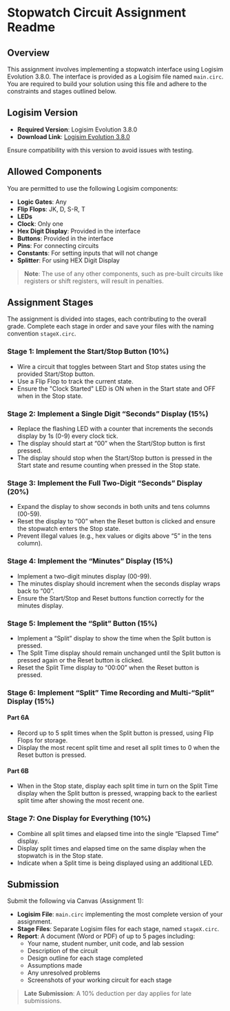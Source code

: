 # Stopwatch Circuit Assignment Readme

## Overview

This assignment involves implementing a stopwatch interface using Logisim Evolution 3.8.0. The interface is provided as a Logisim file named `main.circ`. You are required to build your solution using this file and adhere to the constraints and stages outlined below.

## Logisim Version

- **Required Version**: Logisim Evolution 3.8.0
- **Download Link**: [Logisim Evolution 3.8.0](https://github.com/logisim-evolution/logisim-evolution/releases)

Ensure compatibility with this version to avoid issues with testing.

## Allowed Components

You are permitted to use the following Logisim components:

- **Logic Gates**: Any
- **Flip Flops**: JK, D, S-R, T
- **LEDs**
- **Clock**: Only one
- **Hex Digit Display**: Provided in the interface
- **Buttons**: Provided in the interface
- **Pins**: For connecting circuits
- **Constants**: For setting inputs that will not change
- **Splitter**: For using HEX Digit Display

> **Note**: The use of any other components, such as pre-built circuits like registers or shift registers, will result in penalties.

## Assignment Stages

The assignment is divided into stages, each contributing to the overall grade. Complete each stage in order and save your files with the naming convention `stageX.circ`.

### Stage 1: Implement the Start/Stop Button (10%)

- Wire a circuit that toggles between Start and Stop states using the provided Start/Stop button.
- Use a Flip Flop to track the current state.
- Ensure the "Clock Started" LED is ON when in the Start state and OFF when in the Stop state.

### Stage 2: Implement a Single Digit “Seconds” Display (15%)

- Replace the flashing LED with a counter that increments the seconds display by 1s (0-9) every clock tick.
- The display should start at “00” when the Start/Stop button is first pressed.
- The display should stop when the Start/Stop button is pressed in the Start state and resume counting when pressed in the Stop state.

### Stage 3: Implement the Full Two-Digit “Seconds” Display (20%)

- Expand the display to show seconds in both units and tens columns (00-59).
- Reset the display to “00” when the Reset button is clicked and ensure the stopwatch enters the Stop state.
- Prevent illegal values (e.g., hex values or digits above “5” in the tens column).

### Stage 4: Implement the “Minutes” Display (15%)

- Implement a two-digit minutes display (00-99).
- The minutes display should increment when the seconds display wraps back to “00”.
- Ensure the Start/Stop and Reset buttons function correctly for the minutes display.

### Stage 5: Implement the “Split” Button (15%)

- Implement a “Split” display to show the time when the Split button is pressed.
- The Split Time display should remain unchanged until the Split button is pressed again or the Reset button is clicked.
- Reset the Split Time display to “00:00” when the Reset button is pressed.

### Stage 6: Implement “Split” Time Recording and Multi-“Split” Display (15%)

#### Part 6A

- Record up to 5 split times when the Split button is pressed, using Flip Flops for storage.
- Display the most recent split time and reset all split times to 0 when the Reset button is pressed.

#### Part 6B

- When in the Stop state, display each split time in turn on the Split Time display when the Split button is pressed, wrapping back to the earliest split time after showing the most recent one.

### Stage 7: One Display for Everything (10%)

- Combine all split times and elapsed time into the single “Elapsed Time” display.
- Display split times and elapsed time on the same display when the stopwatch is in the Stop state.
- Indicate when a Split time is being displayed using an additional LED.

## Submission

Submit the following via Canvas (Assignment 1):

- **Logisim File**: `main.circ` implementing the most complete version of your assignment.
- **Stage Files**: Separate Logisim files for each stage, named `stageX.circ`.
- **Report**: A document (Word or PDF) of up to 5 pages including:
  - Your name, student number, unit code, and lab session
  - Description of the circuit
  - Design outline for each stage completed
  - Assumptions made
  - Any unresolved problems
  - Screenshots of your working circuit for each stage

> **Late Submission**: A 10% deduction per day applies for late submissions.
